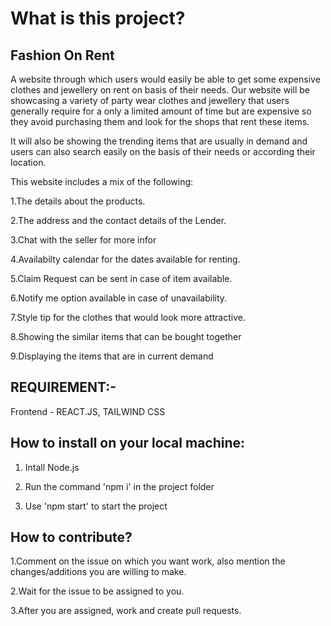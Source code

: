 # What is this project?

## Fashion On Rent

A website through which users would easily be able to get some expensive clothes and jewellery on rent on basis of their needs. Our website will be showcasing a variety of party wear clothes and jewellery that users generally require for a only a limited amount of time but are expensive so they avoid purchasing them and look for the shops that rent these items. 

It will also be showing the trending items that are usually in demand and users can also search easily on the basis of their needs or according their location.

This website includes a mix of the following:

1.The details about the products.

2.The address and the contact details of the Lender.

3.Chat with the seller for more infor

4.Availabilty calendar for the dates available for renting.

5.Claim Request can be sent in case of item available.

6.Notify me option available in case of unavailability.

7.Style tip for the clothes that would look more attractive.

8.Showing the similar items that can be bought together

9.Displaying the items that are in current demand

## REQUIREMENT:-

Frontend - REACT.JS, TAILWIND CSS

## How to install on your local machine:

1. Intall Node.js

2. Run the command 'npm i' in the project folder

3. Use 'npm start' to start the project

## How to contribute?

1.Comment on the issue on which you want work, also mention the changes/additions you are willing to make.

2.Wait for the issue to be assigned to you.

3.After you are assigned, work and create pull requests.

